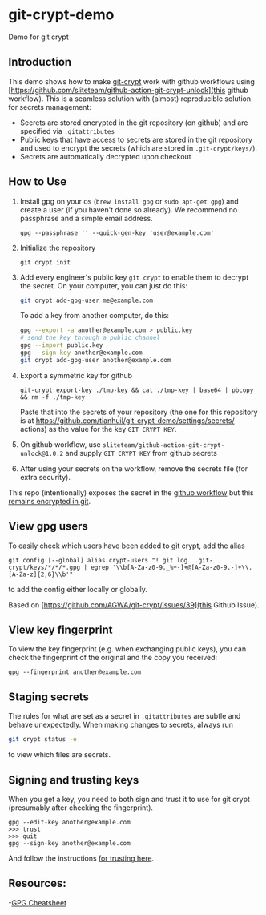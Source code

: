 # git-crypt-demo
Demo for git crypt

## Introduction
This demo shows how to make [git-crypt](https://github.com/AGWA/git-crypt) work with github workflows using [https://github.com/sliteteam/github-action-git-crypt-unlock](this github workflow).  This is a seamless solution with (almost) reproducible solution for secrets management:

- Secrets are stored encrypted in the git repository (on github) and are specified via `.gitattributes`
- Public keys that have access to secrets are stored in the git repository and used to encrypt the secrets (which are stored in `.git-crypt/keys/`).
- Secrets are automatically decrypted upon checkout

## How to Use

1. Install gpg on your os (`brew install gpg` or `sudo apt-get gpg`) and create a user (if you haven't done so already).  We recommend no passphrase and a simple email address.
   ```
   gpg --passphrase '' --quick-gen-key 'user@example.com'
   ```

2. Initialize the repository
   ```
   git crypt init
   ```
3. Add every engineer's public key `git crypt` to enable them to decrypt the secret.  On your computer, you can just do this:
   ```bash
   git crypt add-gpg-user me@example.com
   ```

   To add a key from another computer, do this:

   ```bash
   gpg --export -a another@example.com > public.key
   # send the key through a public channel
   gpg --import public.key
   gpg --sign-key another@example.com
   git crypt add-gpg-user another@example.com
   ```
4. Export a symmetric key for github
   ```
   git-crypt export-key ./tmp-key && cat ./tmp-key | base64 | pbcopy && rm -f ./tmp-key
   ```
   Paste that into the secrets of your repository (the one for this repository is at https://github.com/tianhuil/git-crypt-demo/settings/secrets/  actions) as the value for the key `GIT_CRYPT_KEY`.
5. On github workflow, use `sliteteam/github-action-git-crypt-unlock@1.0.2` and supply `GIT_CRYPT_KEY` from github secrets
6. After using your secrets on the workflow, remove the secrets file (for extra security).

This repo (intentionally) exposes the secret in the [github workflow](https://github.com/tianhuil/git-crypt-demo/runs/1545130895?check_suite_focus=true) but this [remains encrypted in git](https://github.com/tianhuil/git-crypt-demo/blob/main/file.secret).

## View gpg users
To easily check which users have been added to git crypt, add the alias
```
git config [--global] alias.crypt-users "! git log  .git-crypt/keys/*/*/*.gpg | egrep '\\b[A-Za-z0-9._%+-]+@[A-Za-z0-9.-]+\\.[A-Za-z]{2,6}\\b'"
```
to add the config either locally or globally.

Based on [https://github.com/AGWA/git-crypt/issues/39](this Github Issue).

## View key fingerprint
To view the key fingerprint (e.g. when exchanging public keys), you can check the fingerprint of the original and the copy you received:
```
gpg --fingerprint another@example.com
```

## Staging secrets
The rules for what are set as a secret in `.gitattributes` are subtle and behave unexpectedly.  When making changes to secrets, always run
```bash
git crypt status -e
```
to view which files are secrets.

## Signing and trusting keys
When you get a key, you need to both sign and trust it to use for git crypt (presumably after checking the fingerprint).
```
gpg --edit-key another@example.com
>>> trust
>>> quit
gpg --sign-key another@example.com
```

And follow the instructions [for trusting here](https://www.gnupg.org/gph/en/manual/x334.html).

## Resources:
-[GPG Cheatsheet](http://irtfweb.ifa.hawaii.edu/~lockhart/gpg/)
